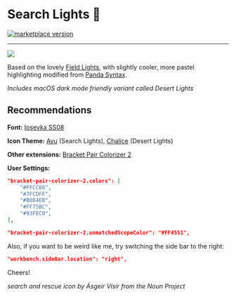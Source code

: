 # Search Lights 🌄

<a href="https://marketplace.visualstudio.com/items?itemName=radiolevity.search-lights">
  <img alt="marketplace version" src="https://img.shields.io/vscode-marketplace/v/radiolevity.search-lights.svg?maxAge=3600&style=for-the-badge&colorA=1A1F28&colorB=FFCC66">
</a>

---

![](https://github.com/radiolevity/search-lights/raw/master/showcase.png)

Based on the lovely [Field Lights](https://marketplace.visualstudio.com/items?itemName=sveggiani.vscode-field-lights), with slightly cooler, more pastel highlighting modified from [Panda Syntax](https://marketplace.visualstudio.com/items?itemName=tinkertrain.theme-panda).

_Includes macOS dark mode friendly variant called Desert Lights_

## Recommendations

**Font:** [Iosevka SS08](https://github.com/be5invis/Iosevka/releases)

**Icon Theme:** [Ayu](https://marketplace.visualstudio.com/items?itemName=teabyii.ayu) (Search Lights), [Chalice](https://marketplace.visualstudio.com/items?itemName=artlaman.chalice-icon-theme) (Desert Lights)

**Other extensions:** [Bracket Pair Colorizer 2](https://marketplace.visualstudio.com/items?itemName=CoenraadS.bracket-pair-colorizer-2)

**User Settings:**

``` json
"bracket-pair-colorizer-2.colors": [
    "#FFCC66",
    "#7FCDFF",
    "#B084EB",
    "#FF75BC",
    "#93FEC0",
],

"bracket-pair-colorizer-2.unmatchedScopeColor": "#FF4551",
```

Also, if you want to be weird like me, try switching the side bar to the right:
``` json
"workbench.sideBar.location": "right",
```

Cheers!

_search and rescue icon by Ásgeir Vísir from the Noun Project_
